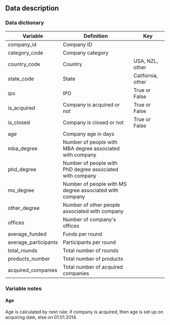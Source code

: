 

<H2>Data description</H2>
<H3>Data dictionary</H3>

| Variable             | Definition                                               | Key           |
|----------------------|----------------------------------------------------------|---------------|
| company_id           | Company ID                                               |               |
| category_code        | Company category                                         |               |
| country_code         | Country                                                  | USA, NZL, other|
| state_code           | State                                                    | California, other |
| ipo                  | IPO                                                      | True or False |
| is_acquired          | Company is acquired or not                               | True or False |
| is_closed            | Company is closed or not                                 | True or False |
| age                  | Company age in days                                      |               |
| mba_degree           | Number of people with MBA degree associated with company |               |
| phd_degree           | Number of people with PhD degree associated with company |               |
| ms_degree            | Number of people with MS degree associated with company  |               |
| other_degree         | Number of other people associated with company           |               |
| offices              | Number of company's offices                              |               |
| average_funded       | Funds per round                                          |               |
| average_participants | Participants per round                                   |               |
| total_rounds         | Total number of rounds                                   |               |
| products_number      | Total number of products                                 |               |
| acquired_companies   | Total number of acquired companies                       |               |

<H3>Variable notes</H3>
<H4>Age</H4>
Age is calculated by next rule: if company is acquired, then age is set up on acquiring date, else on 01.01.2014.

